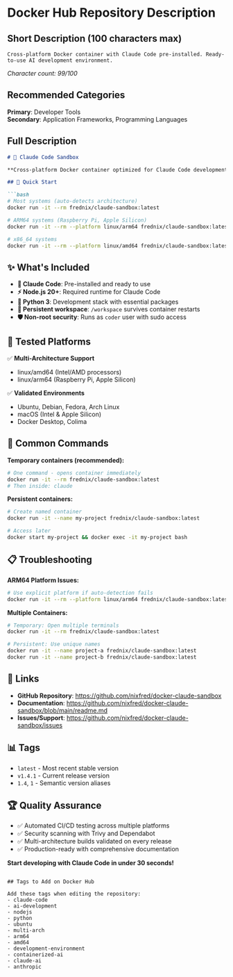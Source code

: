 # Docker Hub Repository Description

## Short Description (100 characters max)
```
Cross-platform Docker container with Claude Code pre-installed. Ready-to-use AI development environment.
```
*Character count: 99/100*

## Recommended Categories
**Primary**: Developer Tools  
**Secondary**: Application Frameworks, Programming Languages

## Full Description
```markdown
# 🤖 Claude Code Sandbox

**Cross-platform Docker container optimized for Claude Code development**

## 🚀 Quick Start

```bash
# Most systems (auto-detects architecture)
docker run -it --rm frednix/claude-sandbox:latest

# ARM64 systems (Raspberry Pi, Apple Silicon)
docker run -it --rm --platform linux/arm64 frednix/claude-sandbox:latest

# x86_64 systems  
docker run -it --rm --platform linux/amd64 frednix/claude-sandbox:latest
```

## ✨ What's Included

- **🤖 Claude Code**: Pre-installed and ready to use
- **⚡ Node.js 20+**: Required runtime for Claude Code
- **🐍 Python 3**: Development stack with essential packages
- **📂 Persistent workspace**: `/workspace` survives container restarts
- **🛡️ Non-root security**: Runs as `coder` user with sudo access

## 🧪 Tested Platforms

✅ **Multi-Architecture Support**
- linux/amd64 (Intel/AMD processors)
- linux/arm64 (Raspberry Pi, Apple Silicon)

✅ **Validated Environments**
- Ubuntu, Debian, Fedora, Arch Linux
- macOS (Intel & Apple Silicon)
- Docker Desktop, Colima

## 🔧 Common Commands

**Temporary containers (recommended):**
```bash
# One command - opens container immediately
docker run -it --rm frednix/claude-sandbox:latest
# Then inside: claude
```

**Persistent containers:**
```bash
# Create named container
docker run -it --name my-project frednix/claude-sandbox:latest

# Access later
docker start my-project && docker exec -it my-project bash
```

## 📋 Troubleshooting

**ARM64 Platform Issues:**
```bash
# Use explicit platform if auto-detection fails
docker run -it --rm --platform linux/arm64 frednix/claude-sandbox:latest
```

**Multiple Containers:**
```bash
# Temporary: Open multiple terminals
docker run -it --rm frednix/claude-sandbox:latest

# Persistent: Use unique names
docker run -it --name project-a frednix/claude-sandbox:latest
docker run -it --name project-b frednix/claude-sandbox:latest
```

## 🔗 Links

- **GitHub Repository**: https://github.com/nixfred/docker-claude-sandbox
- **Documentation**: https://github.com/nixfred/docker-claude-sandbox/blob/main/readme.md
- **Issues/Support**: https://github.com/nixfred/docker-claude-sandbox/issues

## 📊 Tags

- `latest` - Most recent stable version
- `v1.4.1` - Current release version
- `1.4`, `1` - Semantic version aliases

## 🏆 Quality Assurance

- ✅ Automated CI/CD testing across multiple platforms
- ✅ Security scanning with Trivy and Dependabot
- ✅ Multi-architecture builds validated on every release
- ✅ Production-ready with comprehensive documentation

**Start developing with Claude Code in under 30 seconds!**
```

## Tags to Add on Docker Hub

Add these tags when editing the repository:
- claude-code
- ai-development
- nodejs
- python
- ubuntu
- multi-arch
- arm64
- amd64
- development-environment
- containerized-ai
- claude-ai
- anthropic
```